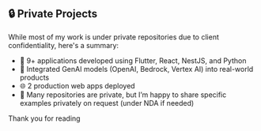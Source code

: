 ## 🔒 Private Projects

While most of my work is under private repositories due to client confidentiality, here's a summary:

- 🧠 9+ applications developed using Flutter, React, NestJS, and Python
- 🤖 Integrated GenAI models (OpenAI, Bedrock, Vertex AI) into real-world products
- 🌐 2 production web apps deployed
- 🔐 Many repositories are private, but I’m happy to share specific examples privately on request (under NDA if needed)

Thank you for reading
